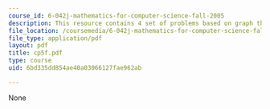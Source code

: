 ```yaml
---
course_id: 6-042j-mathematics-for-computer-science-fall-2005
description: This resource contains 4 set of problems based on graph theory IV.
file_location: /coursemedia/6-042j-mathematics-for-computer-science-fall-2005/6bd335dd854ae40a03066127fae962ab_cp5f.pdf
file_type: application/pdf
layout: pdf
title: cp5f.pdf
type: course
uid: 6bd335dd854ae40a03066127fae962ab

---
```

None